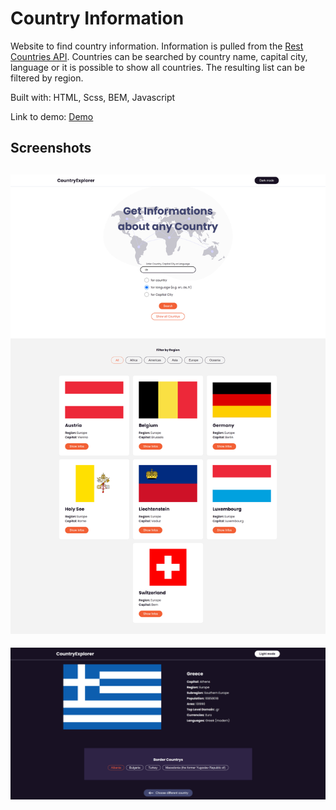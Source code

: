 # Country Information

Website to find country information. Information is pulled from the [Rest Countries API](https://restcountries.eu/). Countries can be searched by country name, capital city, language or it is possible to show all countries. The resulting list can be filtered by region.

Built with: HTML, Scss, BEM, Javascript

Link to demo: [Demo](https://stefanturner.ch/projects/countries/)
## Screenshots

![](screenshot.jpg)
----
![](screenshot2.jpg)

